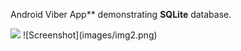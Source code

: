 Android Viber App** demonstrating **SQLite** database.


<img src="images/img1" width="40%">
![Screenshot](images/img2.png)